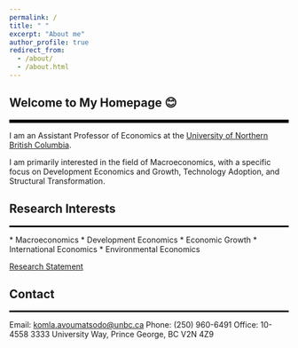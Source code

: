 ```yaml
---
permalink: /
title: " "
excerpt: "About me"
author_profile: true
redirect_from: 
  - /about/
  - /about.html
---
```

## Welcome to My Homepage 😊
<hr style="border-top: 5px solid #000;">
I am an Assistant Professor of Economics at the <a href="https://www.unbc.ca/" target="_blank">University of Northern British Columbia</a>.

I am primarily interested in the field of Macroeconomics, with a specific focus on Development Economics and Growth, Technology Adoption, and Structural Transformation.

## Research Interests
<hr style="border-top: 2px solid #000;">
* Macroeconomics
* Development Economics
* Economic Growth
* International Economics
* Environmental Economics
  
<a href="http://avoumatsodo.github.io/files/research_statement.pdf" target="_blank">Research Statement</a>

## Contact
<hr style="border-top: 2px solid #000;">
Email: <a href="mailto:komla.avoumatsodo@unbc.ca">komla.avoumatsodo@unbc.ca</a>  
Phone:  (250) 960-6491  
Office: 10-4558
3333 University Way, Prince George, BC V2N 4Z9

